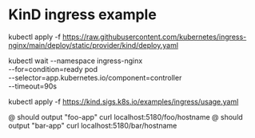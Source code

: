 # KinD ingress example

kubectl apply -f https://raw.githubusercontent.com/kubernetes/ingress-nginx/main/deploy/static/provider/kind/deploy.yaml

kubectl wait --namespace ingress-nginx \
  --for=condition=ready pod \
  --selector=app.kubernetes.io/component=controller \
  --timeout=90s

kubectl apply -f https://kind.sigs.k8s.io/examples/ingress/usage.yaml

\@ should output "foo-app"
curl localhost:5180/foo/hostname
\@ should output "bar-app"
curl localhost:5180/bar/hostname